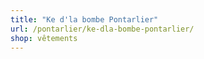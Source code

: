 ```yaml
---
title: "Ke d'la bombe Pontarlier"
url: /pontarlier/ke-dla-bombe-pontarlier/
shop: vêtements
---
```

